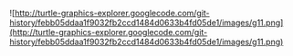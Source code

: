 ![http://turtle-graphics-explorer.googlecode.com/git-history/febb05ddaa1f9032fb2ccd1484d0633b4fd05de1/images/g11.png](http://turtle-graphics-explorer.googlecode.com/git-history/febb05ddaa1f9032fb2ccd1484d0633b4fd05de1/images/g11.png)